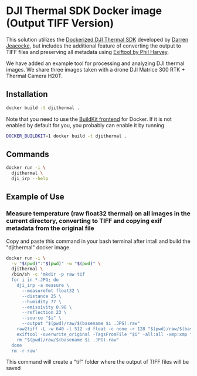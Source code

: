 # DJI Thermal SDK Docker image (Output TIFF Version)

This solution utilizes the [Dockerized DJI Thermal SDK](https://github.com/daz/dji-thermal-sdk-docker) developed by [Darren Jeacocke](https://github.com/daz), but includes the additional feature of converting the output to TIFF files and preserving all metadata using [Exiftool by Phil Harvey](https://exiftool.org/).

We have added an example tool for processing and analyzing DJI thermal images. We share three images taken with a drone DJI Matrice 300 RTK + Thermal Camera H20T.

## Installation

```sh
docker build -t djithermal .                        
```

Note that you need to use the [BuildKit frontend](https://docs.docker.com/build/buildkit/) for Docker. If it is not enabled by default for you, you probably can enable it by running 

```sh
DOCKER_BUILDKIT=1 docker build -t djithermal . 
```


## Commands

```sh
docker run -i \
  djithermal \
  dji_irp --help
```

## Example of Use

### Measure temperature (raw float32 thermal) on all images in the current directory, converting to TIFF and copying exif metadata from the original file

Copy and paste this command in your bash terminal after intall and build the "djithermal" docker image.

```sh
docker run -i \
  -v "$(pwd)":"$(pwd)" -w "$(pwd)" \
  djithermal \
  /bin/sh -c 'mkdir -p raw tif 
  for i in *.JPG; do    
    dji_irp -a measure \
      --measurefmt float32 \
      --distance 25 \
      --humidity 77 \
      --emissivity 0.98 \
      --reflection 23 \
      --source "$i" \
      --output "$(pwd)/raw/$(basename $i .JPG).raw"
    raw2tiff -L -w 640 -l 512 -d float -c none -r 128 "$(pwd)/raw/$(basename $i .JPG).raw" "$(pwd)/tif/$(basename $i .JPG).tiff"
    exiftool -overwrite_original -TagsFromFile "$i" -all:all -xmp:xmp "$(pwd)/tif/$(basename $i .JPG).tiff"
    rm "$(pwd)/raw/$(basename $i .JPG).raw"
  done
  rm -r raw'
```

This command will create a "tif" folder where the output of TIFF files will be saved
